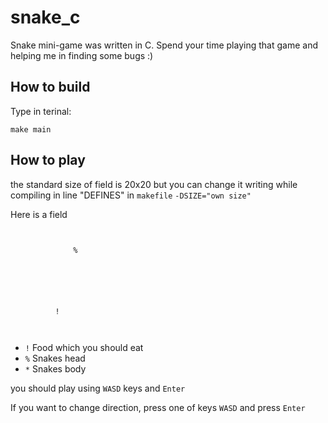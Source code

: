 # snake_c

Snake mini-game was written in C. Spend your time playing that game and helping me in finding some bugs :)

## How to build

Type in terinal:
```
make main
```

## How to play

the standard size of field is 20x20 but you can change it writing while compiling in line "DEFINES" in `makefile` `-DSIZE="own size"`

Here is a field
```
                                                                                                                                                              
                                                            
              %                                             
                                                            
                                                            
                                                            
                                                            
                                                            
                                                            
          !                                                 
                                                            


```
- `!` Food which you should eat
- `%` Snakes head
- `*` Snakes body

you should play using `WASD` keys and `Enter`

If you want to change direction, press one of keys `WASD` and press `Enter`

